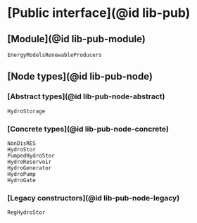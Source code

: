 # [Public interface](@id lib-pub)

## [Module](@id lib-pub-module)

```@docs
EnergyModelsRenewableProducers
```

## [Node types](@id lib-pub-node)

### [Abstract types](@id lib-pub-node-abstract)

```@docs
HydroStorage
```

### [Concrete types](@id lib-pub-node-concrete)

```@docs
NonDisRES
HydroStor
PumpedHydroStor
HydroReservoir
HydroGenerator
HydroPump
HydroGate
```

### [Legacy constructors](@id lib-pub-node-legacy)

```@docs
RegHydroStor
```
